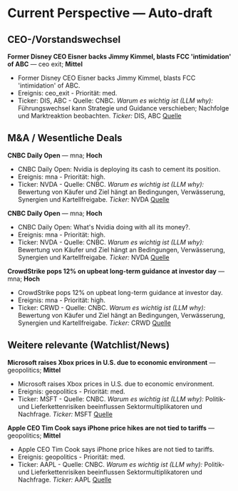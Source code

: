 # Current Perspective — Auto-draft

## CEO-/Vorstandswechsel

**Former Disney CEO Eisner backs Jimmy Kimmel, blasts FCC 'intimidation' of ABC** — ceo exit; **Mittel**
- Former Disney CEO Eisner backs Jimmy Kimmel, blasts FCC 'intimidation' of ABC.
- Ereignis: ceo_exit - Priorität: med.
- Ticker: DIS, ABC - Quelle: CNBC.
_Warum es wichtig ist (LLM why):_ Führungswechsel kann Strategie und Guidance verschieben; Nachfolge und Marktreaktion beobachten.
_Ticker:_ DIS, ABC
[Quelle](https://www.cnbc.com/2025/09/19/jimmy-kimmel-disney-eisner-fcc-abc.html)

## M&A / Wesentliche Deals

**CNBC Daily Open** — mna; **Hoch**
- CNBC Daily Open: Nvidia is deploying its cash to cement its position.
- Ereignis: mna - Priorität: high.
- Ticker: NVDA - Quelle: CNBC.
_Warum es wichtig ist (LLM why):_ Bewertung von Käufer und Ziel hängt an Bedingungen, Verwässerung, Synergien und Kartellfreigabe.
_Ticker:_ NVDA
[Quelle](https://www.cnbc.com/2025/09/19/cnbc-daily-open-nvidia-is-deploying-its-cash-to-cement-its-position.html)

**CNBC Daily Open** — mna; **Hoch**
- CNBC Daily Open: What's Nvidia doing with all its money?.
- Ereignis: mna - Priorität: high.
- Ticker: NVDA - Quelle: CNBC.
_Warum es wichtig ist (LLM why):_ Bewertung von Käufer und Ziel hängt an Bedingungen, Verwässerung, Synergien und Kartellfreigabe.
_Ticker:_ NVDA
[Quelle](https://www.cnbc.com/2025/09/19/cnbc-daily-open-whats-nvidia-doing-with-all-its-money.html)

**CrowdStrike pops 12% on upbeat long-term guidance at investor day** — mna; **Hoch**
- CrowdStrike pops 12% on upbeat long-term guidance at investor day.
- Ereignis: mna - Priorität: high.
- Ticker: CRWD - Quelle: CNBC.
_Warum es wichtig ist (LLM why):_ Bewertung von Käufer und Ziel hängt an Bedingungen, Verwässerung, Synergien und Kartellfreigabe.
_Ticker:_ CRWD
[Quelle](https://www.cnbc.com/2025/09/18/crowdstrike-investor-day-stock.html)

## Weitere relevante (Watchlist/News)

**Microsoft raises Xbox prices in U.S. due to economic environment** — geopolitics; **Mittel**
- Microsoft raises Xbox prices in U.S. due to economic environment.
- Ereignis: geopolitics - Priorität: med.
- Ticker: MSFT - Quelle: CNBC.
_Warum es wichtig ist (LLM why):_ Politik- und Lieferkettenrisiken beeinflussen Sektormultiplikatoren und Nachfrage.
_Ticker:_ MSFT
[Quelle](https://www.cnbc.com/2025/09/19/microsoft-xbox-prices-tariffs-macroeconomic-conditions.html)

**Apple CEO Tim Cook says iPhone price hikes are not tied to tariffs** — geopolitics; **Mittel**
- Apple CEO Tim Cook says iPhone price hikes are not tied to tariffs.
- Ereignis: geopolitics - Priorität: med.
- Ticker: AAPL - Quelle: CNBC.
_Warum es wichtig ist (LLM why):_ Politik- und Lieferkettenrisiken beeinflussen Sektormultiplikatoren und Nachfrage.
_Ticker:_ AAPL
[Quelle](https://www.cnbc.com/2025/09/19/apple-ceo-tim-cook-iphone-price-increase-tariffs.html)
